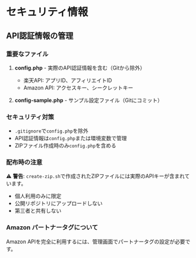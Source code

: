 # セキュリティ情報

## API認証情報の管理

### 重要なファイル

1. **config.php** - 実際のAPI認証情報を含む（Gitから除外）
   - 楽天API: アプリID、アフィリエイトID
   - Amazon API: アクセスキー、シークレットキー

2. **config-sample.php** - サンプル設定ファイル（Gitにコミット）

### セキュリティ対策

- `.gitignore`で`config.php`を除外
- API認証情報は`config.php`または環境変数で管理
- ZIPファイル作成時のみ`config.php`を含める

### 配布時の注意

⚠️ **警告**: `create-zip.sh`で作成されたZIPファイルには実際のAPIキーが含まれています。

- 個人利用のみに限定
- 公開リポジトリにアップロードしない
- 第三者と共有しない

### Amazon パートナータグについて

Amazon APIを完全に利用するには、管理画面でパートナータグの設定が必要です。
